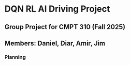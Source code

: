 # DQN RL AI Driving Project 

## Group Project for CMPT 310 (Fall 2025)
## Members: Daniel, Diar, Amir, Jim

### Planning
